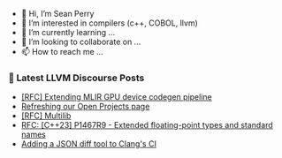 - 👋 Hi, I’m Sean Perry
- 👀 I’m interested in compilers (c++, COBOL, llvm)
- 🌱 I’m currently learning ...
- 💞️ I’m looking to collaborate on ...
- 📫 How to reach me ...

<!---
s66perry/s66perry is a ✨ special ✨ repository because its `README.md` (this file) appears on your GitHub profile.
You can click the Preview link to take a look at your changes.
--->
### 📕 Latest LLVM Discourse Posts

<!-- DISCOURSE-LLVM:START -->
- [[RFC] Extending MLIR GPU device codegen pipeline](https://discourse.llvm.org/t/rfc-extending-mlir-gpu-device-codegen-pipeline/70199#post_1)
- [Refreshing our Open Projects page](https://discourse.llvm.org/t/refreshing-our-open-projects-page/70171#post_8)
- [[RFC] Multilib](https://discourse.llvm.org/t/rfc-multilib/67494?page=2#post_24)
- [RFC: [C++23] P1467R9 - Extended floating-point types and standard names](https://discourse.llvm.org/t/rfc-c-23-p1467r9-extended-floating-point-types-and-standard-names/70033#post_17)
- [Adding a JSON diff tool to Clang&#39;s CI](https://discourse.llvm.org/t/adding-a-json-diff-tool-to-clangs-ci/70174#post_5)
<!-- DISCOURSE-LLVM:END -->
